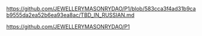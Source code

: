 https://github.com/JEWELLERYMASONRYDAO/P1/blob/583cca3f4ad31b9cab9555da2ea52b6ea93ea8ac/TBD_IN_RUSSIAN.md

https://github.com/JEWELLERYMASONRYDAO/P1
